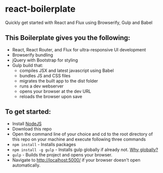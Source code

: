 # react-boilerplate
Quickly get started with React and Flux using Browserify, Gulp and Babel

## This Boilerplate gives you the following:

- React, React Router, and Flux for ultra-responsive UI development  
- Browserify bundling  
- jQuery with Bootstrap for styling  
- Gulp build that:  
  - compiles JSX and latest javascript using Babel   
  - bundles JS and CSS files  
  - migrates the built app to the dist folder  
  - runs a dev webserver  
  - opens your browser at the dev URL  
  - reloads the browser upon save  

## To get started: 

- Install [NodeJS](http://www.nodejs.org)  
- Download this repo 
- Open the command line of your choice and cd to the root directory of this repo on your machine and execute following three commands
- `npm install` - Installs packages
- `npm install -g gulp` - Installs gulp globally if already not. [Why globally?](http://stackoverflow.com/questions/22115400/why-do-we-need-to-install-gulp-globally-and-locally)
- `gulp` - Builds the project and opens your browser.
- Navigate to [http://localhost:5000/](http://localhost:5000/) if your browser doesn't open automatically.
